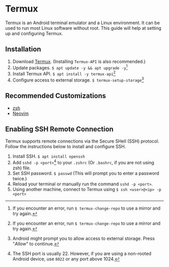 # Termux

Termux is an Android terminal emulator and a Linux environment. It can be used to run most
Linux software without root. This guide will help at setting up and configuring Termux.

## Installation

1. Download [Termux](https://termux.com/). (Installing `Termux-API` is also recommended.)
2. Update packages. `$ apt update -y && apt upgrade -y`[^1]
3. Install Termux API. `$ apt install -y termux-api`[^1]
4. Configure access to external storage. `$ termux-setup-storage`[^2]

## Recommended Customizations

- [zsh](https://github.com/SetupGuides/ZSH)
- [Neovim](https://github.com/SetupGuides/Neovim)

## Enabling SSH Remote Connection

Termux supports remote connections via the Secure SHell (SSH) protocol. Follow the instructions below to install and configure SSH.

1. Install SSH. `$ apt install openssh`
2. Add `sshd -p <port>`[^3] to your `.zshrc` (Or `.bashrc`, if you are not using zsh) file.
3. Set SSH password. `$ passwd` (This will prompt you to enter a password twice.)
4. Reload your terminal or manually run the command `sshd -p <port>`.
5. Using another machine, connect to Termux using `$ ssh <user>@<ip> -p <port>`

[^1]: If you encounter an error, run `$ termux-change-repo` to use a mirror and try again.
[^2]: Android might prompt you to allow access to external storage. Press "*Allow*" to continue.
[^3]: The SSH port is usually 22. However, if you are using a non-rooted Android device, use `8022` or any port above 1024.

